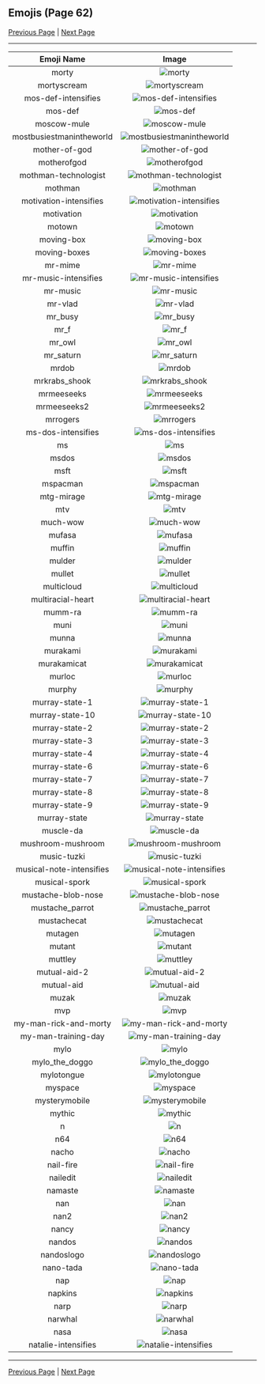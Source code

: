 
## Emojis (Page 62)

[Previous Page](/docs/hashicorp/page-m-0061.md)
  | [Next Page](/docs/hashicorp/page-n-0063.md)

<hr />

|Emoji Name|Image|
| :-: | :-: |
|morty| ![morty](/emojis/hashicorp/morty.png)|
|mortyscream| ![mortyscream](/emojis/hashicorp/mortyscream.png)|
|mos-def-intensifies| ![mos-def-intensifies](/emojis/hashicorp/mos-def-intensifies.gif)|
|mos-def| ![mos-def](/emojis/hashicorp/mos-def.png)|
|moscow-mule| ![moscow-mule](/emojis/hashicorp/moscow-mule.png)|
|mostbusiestmanintheworld| ![mostbusiestmanintheworld](/emojis/hashicorp/mostbusiestmanintheworld.jpg)|
|mother-of-god| ![mother-of-god](/emojis/hashicorp/mother-of-god.gif)|
|motherofgod| ![motherofgod](/emojis/hashicorp/motherofgod.gif)|
|mothman-technologist| ![mothman-technologist](/emojis/hashicorp/mothman-technologist.png)|
|mothman| ![mothman](/emojis/hashicorp/mothman.png)|
|motivation-intensifies| ![motivation-intensifies](/emojis/hashicorp/motivation-intensifies.gif)|
|motivation| ![motivation](/emojis/hashicorp/motivation.jpg)|
|motown| ![motown](/emojis/hashicorp/motown.png)|
|moving-box| ![moving-box](/emojis/hashicorp/moving-box.jpg)|
|moving-boxes| ![moving-boxes](/emojis/hashicorp/moving-boxes.jpg)|
|mr-mime| ![mr-mime](/emojis/hashicorp/mr-mime.png)|
|mr-music-intensifies| ![mr-music-intensifies](/emojis/hashicorp/mr-music-intensifies.gif)|
|mr-music| ![mr-music](/emojis/hashicorp/mr-music.png)|
|mr-vlad| ![mr-vlad](/emojis/hashicorp/mr-vlad.png)|
|mr_busy| ![mr_busy](/emojis/hashicorp/mr_busy.gif)|
|mr_f| ![mr_f](/emojis/hashicorp/mr_f.png)|
|mr_owl| ![mr_owl](/emojis/hashicorp/mr_owl.png)|
|mr_saturn| ![mr_saturn](/emojis/hashicorp/mr_saturn.gif)|
|mrdob| ![mrdob](/emojis/hashicorp/mrdob.jpg)|
|mrkrabs_shook| ![mrkrabs_shook](/emojis/hashicorp/mrkrabs_shook.gif)|
|mrmeeseeks| ![mrmeeseeks](/emojis/hashicorp/mrmeeseeks.gif)|
|mrmeeseeks2| ![mrmeeseeks2](/emojis/hashicorp/mrmeeseeks2.jpg)|
|mrrogers| ![mrrogers](/emojis/hashicorp/mrrogers.png)|
|ms-dos-intensifies| ![ms-dos-intensifies](/emojis/hashicorp/ms-dos-intensifies.gif)|
|ms| ![ms](/emojis/hashicorp/ms.gif)|
|msdos| ![msdos](/emojis/hashicorp/msdos.png)|
|msft| ![msft](/emojis/hashicorp/msft.png)|
|mspacman| ![mspacman](/emojis/hashicorp/mspacman.png)|
|mtg-mirage| ![mtg-mirage](/emojis/hashicorp/mtg-mirage.png)|
|mtv| ![mtv](/emojis/hashicorp/mtv.png)|
|much-wow| ![much-wow](/emojis/hashicorp/much-wow.gif)|
|mufasa| ![mufasa](/emojis/hashicorp/mufasa.gif)|
|muffin| ![muffin](/emojis/hashicorp/muffin.png)|
|mulder| ![mulder](/emojis/hashicorp/mulder.jpg)|
|mullet| ![mullet](/emojis/hashicorp/mullet.png)|
|multicloud| ![multicloud](/emojis/hashicorp/multicloud.png)|
|multiracial-heart| ![multiracial-heart](/emojis/hashicorp/multiracial-heart.png)|
|mumm-ra| ![mumm-ra](/emojis/hashicorp/mumm-ra.png)|
|muni| ![muni](/emojis/hashicorp/muni.png)|
|munna| ![munna](/emojis/hashicorp/munna.png)|
|murakami| ![murakami](/emojis/hashicorp/murakami.png)|
|murakamicat| ![murakamicat](/emojis/hashicorp/murakamicat.png)|
|murloc| ![murloc](/emojis/hashicorp/murloc.png)|
|murphy| ![murphy](/emojis/hashicorp/murphy.jpg)|
|murray-state-1| ![murray-state-1](/emojis/hashicorp/murray-state-1.png)|
|murray-state-10| ![murray-state-10](/emojis/hashicorp/murray-state-10.png)|
|murray-state-2| ![murray-state-2](/emojis/hashicorp/murray-state-2.png)|
|murray-state-3| ![murray-state-3](/emojis/hashicorp/murray-state-3.png)|
|murray-state-4| ![murray-state-4](/emojis/hashicorp/murray-state-4.png)|
|murray-state-6| ![murray-state-6](/emojis/hashicorp/murray-state-6.png)|
|murray-state-7| ![murray-state-7](/emojis/hashicorp/murray-state-7.png)|
|murray-state-8| ![murray-state-8](/emojis/hashicorp/murray-state-8.png)|
|murray-state-9| ![murray-state-9](/emojis/hashicorp/murray-state-9.png)|
|murray-state| ![murray-state](/emojis/hashicorp/murray-state.png)|
|muscle-da| ![muscle-da](/emojis/hashicorp/muscle-da.png)|
|mushroom-mushroom| ![mushroom-mushroom](/emojis/hashicorp/mushroom-mushroom.png)|
|music-tuzki| ![music-tuzki](/emojis/hashicorp/music-tuzki.gif)|
|musical-note-intensifies| ![musical-note-intensifies](/emojis/hashicorp/musical-note-intensifies.gif)|
|musical-spork| ![musical-spork](/emojis/hashicorp/musical-spork.png)|
|mustache-blob-nose| ![mustache-blob-nose](/emojis/hashicorp/mustache-blob-nose.png)|
|mustache_parrot| ![mustache_parrot](/emojis/hashicorp/mustache_parrot.gif)|
|mustachecat| ![mustachecat](/emojis/hashicorp/mustachecat.jpg)|
|mutagen| ![mutagen](/emojis/hashicorp/mutagen.png)|
|mutant| ![mutant](/emojis/hashicorp/mutant.png)|
|muttley| ![muttley](/emojis/hashicorp/muttley.gif)|
|mutual-aid-2| ![mutual-aid-2](/emojis/hashicorp/mutual-aid-2.png)|
|mutual-aid| ![mutual-aid](/emojis/hashicorp/mutual-aid.png)|
|muzak| ![muzak](/emojis/hashicorp/muzak.gif)|
|mvp| ![mvp](/emojis/hashicorp/mvp.png)|
|my-man-rick-and-morty| ![my-man-rick-and-morty](/emojis/hashicorp/my-man-rick-and-morty.png)|
|my-man-training-day| ![my-man-training-day](/emojis/hashicorp/my-man-training-day.jpg)|
|mylo| ![mylo](/emojis/hashicorp/mylo.png)|
|mylo_the_doggo| ![mylo_the_doggo](/emojis/hashicorp/mylo_the_doggo.png)|
|mylotongue| ![mylotongue](/emojis/hashicorp/mylotongue.png)|
|myspace| ![myspace](/emojis/hashicorp/myspace.jpg)|
|mysterymobile| ![mysterymobile](/emojis/hashicorp/mysterymobile.png)|
|mythic| ![mythic](/emojis/hashicorp/mythic.png)|
|n| ![n](/emojis/hashicorp/n.gif)|
|n64| ![n64](/emojis/hashicorp/n64.gif)|
|nacho| ![nacho](/emojis/hashicorp/nacho.png)|
|nail-fire| ![nail-fire](/emojis/hashicorp/nail-fire.png)|
|nailedit| ![nailedit](/emojis/hashicorp/nailedit.png)|
|namaste| ![namaste](/emojis/hashicorp/namaste.jpg)|
|nan| ![nan](/emojis/hashicorp/nan.png)|
|nan2| ![nan2](/emojis/hashicorp/nan2.png)|
|nancy| ![nancy](/emojis/hashicorp/nancy.png)|
|nandos| ![nandos](/emojis/hashicorp/nandos.png)|
|nandoslogo| ![nandoslogo](/emojis/hashicorp/nandoslogo.png)|
|nano-tada| ![nano-tada](/emojis/hashicorp/nano-tada.png)|
|nap| ![nap](/emojis/hashicorp/nap.jpg)|
|napkins| ![napkins](/emojis/hashicorp/napkins.png)|
|narp| ![narp](/emojis/hashicorp/narp.gif)|
|narwhal| ![narwhal](/emojis/hashicorp/narwhal.png)|
|nasa| ![nasa](/emojis/hashicorp/nasa.png)|
|natalie-intensifies| ![natalie-intensifies](/emojis/hashicorp/natalie-intensifies.gif)|

<hr/>

[Previous Page](/docs/hashicorp/page-m-0061.md)
  | [Next Page](/docs/hashicorp/page-n-0063.md)